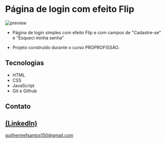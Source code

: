 # Página de login com efeito Flip

![preview](https://github.com/GuilhermeSK2/Gerador-de-frases-aleatorias/assets/139295562/81b566a9-b73d-4b7c-b7bc-6a9da3471c27)
 
 - Página de login simples com efeito Flip e com campos de "Cadastre-se" e "Esqueci minha senha"

 - Projeto construído durante o curso PROPROFISSÃO.

## Tecnologias

- HTML
- CSS
- JavaScript
- Git e Github

## Contato
[(LinkedIn)](https://www.linkedin.com/in/guilherme-freitas-9901a220b/)
-----
guilhermefsantos150@gmail.com

